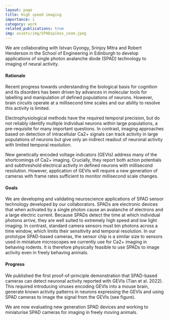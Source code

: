 ```yaml
---
layout: page
title: High speed imaging
importance: 1
category: work
related_publications: true
img: assets/img/SPADspikes_zoom.jpeg
---
```


We are collaborating with Istvan Gyongy, Srinjoy Mitra and Robert Henderson in the School of Engineering in Edinburgh to develop applications of single photon avalanche diode (SPAD) technology to imaging of neural activity.

#### Rationale

Recent progress towards understanding the biological basis for cognition and its disorders has been driven by advances in molecular tools for labelling and manipulation of defined populations of neurons. However, brain circuits operate at a millisecond time scales and our ability to resolve this activity is limited.

Electrophysiological methods have the required temporal precision, but do not reliably identify multiple individual neurons within large populations, a pre-requisite for many important questions. In contrast, imaging approaches based on detection of intracellular Ca2+ signals can track activity in large populations of neurons but give only an indirect readout of neuronal activity with limited temporal resolution.

New genetically encoded voltage indicators (GEVIs) address many of the shortcomings of Ca2+ imaging. Crucially, they report both action potentials and subthreshold electrical activity in defined neurons with millisecond resolution. However, application of GEVIs will require a new generation of cameras with frame rates sufficient to monitor millisecond scale changes.


#### Goals

We are developing and validating neuroscience applications of SPAD sensor technology developed by our collaborators. SPADs are electronic devices that when activated by a single photon cause an avalanche of electrons and a large electric current. Because SPADs detect the time at which individual photons arrive, they are well suited to extremely high speed and low light imaging. In contrast, standard camera sensors must bin photons across a time window, which limits their sensitivity and temporal resolution. In our prototype SPAD-based cameras, the sensor chip is a similar size to sensors used in miniature microscopes we currently use for Ca2+ imaging in behaving rodents. It is therefore physically feasible to use SPADs to image activity even in freely behaving animals.


#### Progress

We published the first proof-of-principle demonstration that SPAD-based cameras can detect neuronal activity reported with GEVIs (Tian et al. 2022). This required introducing viruses encoding GEVIs into a mouse brain, generate known activity patterns in neurons expressing the GEVIs and using SPAD cameras to image the signal from the GEVIs (see figure).

We are now evaluating new generation SPAD devices and working to miniaturise SPAD cameras for imaging in freely moving animals.

